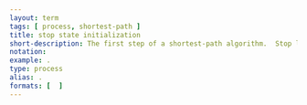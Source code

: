 ```yaml
---
layout: term
tags: [ process, shortest-path ]
title: stop state initialization
short-description: The first step of a shortest-path algorithm.  Stop labels should be initialized to be greater-than or equal to their final cost and should allow for the greatest number of emanating links (i.e. for a walk access link in a forward-shortest-path, assume it is as early as possible).  All stops are added to the label stop queue.
notation:
example: .
type: process
alias: .
formats: [  ]
---
```

